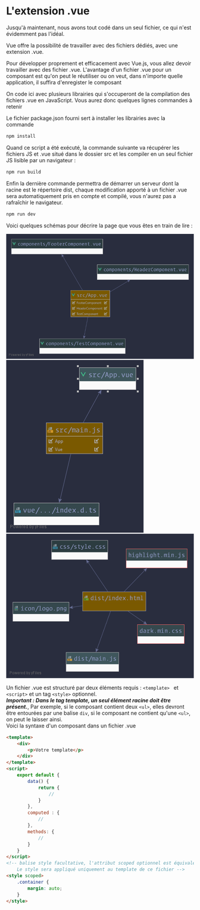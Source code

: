 # L'extension .vue

Jusqu'à maintenant, nous avons tout codé dans un seul fichier, ce qui n'est évidemment pas l'idéal.

Vue offre la possibilité de travailler avec des fichiers dédiés, avec une extension .vue.

Pour développer proprement et efficacement avec Vue.js, vous allez devoir travailler avec des fichier .vue. L'avantage d'un fichier .vue pour un composant est qu'on peut le réutiliser ou on veut, dans n'importe quelle application, il suffira d'enregister le composant

On code ici avec plusieurs librairies qui s'occuperont de la compilation des fichiers .vue en JavaScript. Vous aurez donc quelques lignes commandes à retenir

Le fichier package.json fourni sert à installer les librairies avec la commande
```bash 
npm install
```
Quand ce script a été exécuté, la commande suivante va récupérer les fichiers JS et .vue situé dans le dossier src et les compiler en un seul fichier JS lisible par un navigateur :
```bash 
npm run build
```
Enfin la dernière commande permettra de démarrer un serveur dont la racine est le répertoire dist, chaque modification apporté à un fichier .vue sera automatiquement pris en compte et compilé, vous n'aurez pas a rafraîchir le navigateur.
```bash 
npm run dev
```
Voici quelques schémas pour décrire la page que vous êtes en train de lire :

![app arch](./dist/img/app.png)  
![app arch](./dist/img/main.png)  
![app arch](./dist/img/index.png) 

Un fichier .vue est structuré par deux éléments requis :  `<template> ` et `<script>` et un tag `<style>` optionnel.  
**_Important : Dans le tag template, un seul élément racine doit être présent._**, Par exemple, si le composant contient deux `<ul>`, elles devront être entourées par une balise `div`, si le composant ne contient qu'une `<ul>`, on peut le laisser ainsi.  
Voici la syntaxe d'un composant dans un fichier .vue
```html
<template>
    <div>
        <p>Votre template</p>
    </div>
</template>
<script>
    export default {
        data() {
            return {
                //
            }
        },
        computed : {
            //
        },
        methods: {
            //
        }
    }
</script>
<!-- balise style facultative, l'attribut scoped optionnel est équivalent à une ID.
    Le style sera appliqué uniquement au template de ce fichier -->
<style scoped>
    .container {
        margin: auto;
    }
</style>
```

